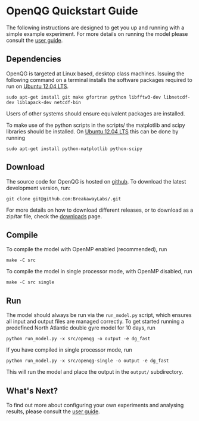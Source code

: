 # OpenQG Quickstart Guide

The following instructions are designed to get you up and running with a simple example experiment. For more details on running the model please consult the [user guide](http://openqg.org/web/docs/project/user_guide).

## Dependencies

OpenQG is targeted at Linux based, desktop class machines. Issuing the following command on a terminal installs the software packages required to run on [Ubuntu 12.04 LTS](http://releases.ubuntu.com/precise/). 

    sudo apt-get install git make gfortran python libfftw3-dev libnetcdf-dev liblapack-dev netcdf-bin

Users of other systems should ensure equivalent packages are installed.

To make use of the python scripts in the scripts/ the matplotlib and scipy libraries should be installed. On [Ubuntu 12.04 LTS](http://releases.ubuntu.com/precise/) this can be done by running

    sudo apt-get install python-matplotlib python-scipy

## Download

The source code for OpenQG is hosted on [github](https://github.com/BreakawayLabs/openqg). To download the latest development version, run:

    git clone git@github.com:BreakawayLabs/.git

For more details on how to download different releases, or to download as a zip/tar file, check the [downloads](http://openqg.org/web/downloads) page.

## Compile

To compile the model with OpenMP enabled (recommended), run

    make -C src

To compile the model in single processor mode, with OpenMP disabled, run

    make -C src single

## Run

The model should always be run via the `run_model.py` script, which ensures all input and output files are managed correctly. To get started running a predefined North Atlantic double gyre model for 10 days, run

    python run_model.py -x src/openqg -o output -e dg_fast

If you have compiled in single processor mode, run

    python run_model.py -x src/openqg-single -o output -e dg_fast

This will run the model and place the output in the `output/` subdirectory.

## What's Next?

To find out more about configuring your own experiments and analysing results, please consult the [user guide](http://openqg.org/web/docs/project/user_guide).
